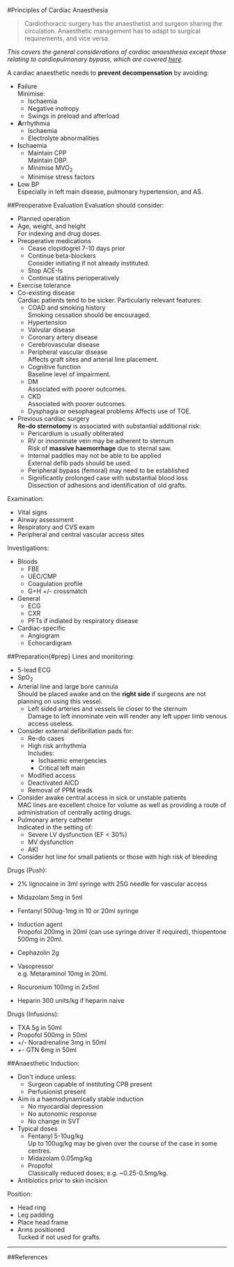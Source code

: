 #Principles of Cardiac Anaesthesia

>Cardiothoracic surgery has the anaesthetist and surgeon sharing the circulation. Anaesthetic management has to adapt to surgical requirements, and vice versa.


*This covers the general considerations of cardiac anaesthesia except those relating to cardiopulmonary bypass, which are covered [here](/anaesthesia/cthr/cpb.md).*

A cardiac anaesthetic needs to **prevent decompensation** by avoiding:
* **F**ailure  
Minimise:
	* Ischaemia
	* Negative inotropy
	* Swings in preload and afterload
* **A**rrhythmia  
	* Ischaemia
	* Electrolyte abnormalities
* **I**schaemia
	* Maintain CPP  
	Maintain DBP.
	* Minimise MVO<sub>2</sub>
	* Minimise stress factors
* **L**ow BP  
Especially in left main disease, pulmonary hypertension, and AS.

##Preoperative Evaluation
Evaluation should consider:
* Planned operation
* Age, weight, and height  
For indexing and drug doses.
* Preoperative medications
	* Cease clopidogrel 7-10 days prior
	* Continue beta-blockers  
	Consider initiating if not already instituted.
	* Stop ACE-Is
	* Continue statins perioperatively
* Exercise tolerance
* Co-existing disease  
Cardiac patients tend to be sicker. Particularly relevant features:
	* COAD and smoking history  
	Smoking cessation should be encouraged.
	* Hypertension
	* Valvular disease
	* Coronary artery disease  
	* Cerebrovascular disease
	* Peripheral vascular disease  
	Affects graft sites and arterial line placement.
	* Cognitive function  
	Baseline level of impairment.
	* DM  
	Associated with poorer outcomes.
	* CKD  
	Associated with poorer outcomes.  
	* Dysphagia or oesophageal problems
	Affects use of TOE.
* Previous cardiac surgery  
**Re-do sternotomy** is associated with substantial additional risk:
	* Pericardium is usually obliterated
	* RV or innominate vein may be adherent to sternum  
	Risk of **massive haemorrhage** due to sternal saw.
	* Internal paddles may not be able to be applied  
	External defib pads should be used.
	* Peripheral bypass (femoral) may need to be established
	* Significantly prolonged case with substantial blood loss   
	Dissection of adhesions and identification of old grafts.


Examination:
* Vital signs
* Airway assessment
* Respiratory and CVS exam
* Peripheral and central vascular access sites


Investigations:
* Bloods
	* FBE
	* UEC/CMP
	* Coagulation profile
	* G+H +/- crossmatch
* General
	* ECG
	* CXR
	* PFTs if indiated by respiratory disease
* Cardiac-specific
	* Angiogram
	* Echocardigram


##Preparation{#prep}
Lines and monitoring:
* 5-lead ECG
* SpO<sub>2</sub>
* Arterial line and large bore cannula  
Should be placed awake and on the **right side** if surgeons are not planning on using this vessel.
	* Left sided arteries and vessels lie closer to the sternum  
	Damage to left innominate vein will render any left upper limb venous access useless.
* Consider external defibrillation pads for:
	* Re-do cases
	* High risk arrhythmia  
	Includes:
		* Ischaemic emergencies
		* Critical left main
	* Modified access
	* Deactivated AICD
	* Removal of PPM leads
* Consider awake central access in sick or unstable patients  
MAC lines are excellent choice for volume as well as providing a route of administration of centrally acting drugs.
* Pulmonary artery catheter  
Indicated in the setting of:
	* Severe LV dysfunction (EF < 30%)
	* MV dysfunction
	* AKI
* Consider hot line for small patients or those with high risk of bleeding


Drugs (Push):
* 2% lignocaine in 3ml syringe with 25G needle for vascular access
* Midazolam 5mg in 5ml
* Fentanyl 500ug-1mg in 10 or 20ml syringe
* Induction agent  
Propofol 200mg in 20ml (can use syringe driver if required), thiopentone 500mg in 20ml.
* Cephazolin 2g
* Vasopressor  
e.g. Metaraminol 10mg in 20ml.
* Rocuronium 100mg in 2x5ml


* Heparin 300 units/kg if heparin naive


Drugs (Infusions):
* TXA 5g in 50ml
* Propofol 500mg in 50ml
* +/- Noradrenaline 3mg in 50ml
* +- GTN 6mg in 50ml


##Anaesthetic
Induction:
* Don't induce unless:
	* Surgeon capable of instituting CPB present
	* Perfusionist present
* Aim is a haemodynamically stable induction  
	* No myocardial depression
	* No autonomic response
	* No change in SVT
* Typical doses
	* Fentanyl 5-10ug/kg  
	Up to 100ug/kg may be given over the course of the case in some centres.
	* Midazolam 0.05mg/kg
	* Propofol  
	Classically reduced doses; e.g. ~0.25-0.5mg/kg.
* Antibiotics prior to skin incision


Position:
* Head ring
* Leg padding
* Place head frame
* Arms positioned  
Tucked if not used for grafts.

---

##References